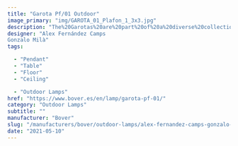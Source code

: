 ```yaml
---
title: "Garota Pf/01 Outdoor"
image_primary: "img/GAROTA_01_Plafon_1_3x3.jpg"
description: "The%20Garotas%20are%20part%20of%20a%20diverse%20collection%20of%20outdoor%20lamps%20that%20create%20unique%20environments%20and%20contain%20a%20common%20concept%2C%20the%20shade%20in%20the%20form%20of%20a%20sea%20urchin.%0A%0A%0A%0A"
designer: "Alex Fernández Camps
Gonzalo Milà"
tags: 

  - "Pendant"
  - "Table"
  - "Floor"
  - "Ceiling"

  - "Outdoor Lamps"
href: "https://www.bover.es/en/lamp/garota-pf-01/"
category: "Outdoor Lamps"
subtitle: ""
manufacturer: "Bover"
slug: "/manufacturers/bover/outdoor-lamps/alex-fernandez-camps-gonzalo-mila-garota-pf-01-outdoor"
date: "2021-05-10"
---
```

